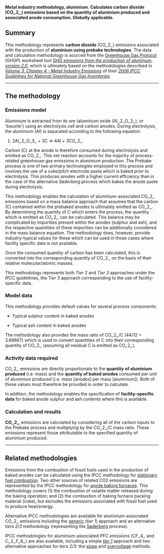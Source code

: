 **Metal industry methodology, aluminium. Calculates carbon dioxide
(CO,,2,,) emissions based on the quantity of aluminium produced and
associated anode consumption. Globally applicable.**

## Summary

This methodology represents **carbon dioxide** (CO,,2,,) emissions
associated with the production of **aluminium using prebake
technologies**. The data and calculation methodology is sourced from the
[Greenhouse Gas Protocol](Greenhouse_Gas_Protocol) (GHGP) worksheet tool
*[GHG emissions from the production of aluminum,
version 2.0](http://www.ghgprotocol.org/files/ghgp/tools/Aluminium%20Sector%20GHG%20Workbook%20-%20version%202.0.xls)*,
which is ultimately based on the methodologies described in *[Volume 3,
Chapter 4 - Metal Industry
Emissions](http://www.ipcc-nggip.iges.or.jp/public/2006gl/pdf/3_Volume3/V3_4_Ch4_Metal_Industry.pdf)*
of their *[2006 IPCC Guidelines for National Greenhouse Gas
Inventories](http://www.ipcc-nggip.iges.or.jp/public/2006gl/index.html)*.

-----

## The methodology

### Emissions model

Aluminium is extracted from its ore (aluminium oxide (Al,,2,,O,,3,,), or
'bauxite') using an electrolysis cell and carbon anodes. During
electrolysis, the aluminium (Al) is separated according to the following
equation:

1.  2Al,,2,,O,,3,, + 3C =\> 4Al + 3CO,,2,,

Carbon (C) at the anode is therefore consumed during electrolysis and
emitted as CO,,2,,. This net reaction accounts for the majority of
process-related greenhouse gas emissions in aluminium production. The
Prebake process is one of two primary technologies employed in this
process and involves the use of a coke/pitch electrode paste which is
baked *prior* to electrolysis. This produces anodes with a higher
current efficiency than in the case of the alternative *Søderberg*
process which bakes the anode paste during electrolysis.

This methodology enables the calculation of aluminium-associated CO,,2,,
emissions based on a mass balance approach that assumes that the carbon
(C) contained within the prebaked anodes is ultimately emitted as
CO,,2,,. By determining the quantity of C which enters the process, the
quantity which is emitted as CO,,2,, can be calculated. This balance may
be complicated by impurities present within the anodes (sulphur and
ash), and the respective quantities of these impurities can be
additionally considered in the mass balance equation. The methodology
does, however, provide industry-typical values for these which can be
used in those cases where facility specific data is not available.

Once the consumed quantity of carbon has been calculated, this is
converted into the corresponding quantity of CO,,2,, on the basis of
their relative molecular/atomic masses.

This methodology represents both *Tier 2* and *Tier 3* approaches under
the IPCC guideliines, the *Tier 3* approach corresponding to the use of
facility-specific data.

### Model data

This methodology provides default values for several process components:

  - Typical sulphur content in baked anodes

<!-- end list -->

  - Typical ash content in baked anodes

The methodology also provides the mass ratio of CO,,2,,/C (44/12 =
3.66667) which is used to convert quantities of C into their
corresponding quantity of CO,,2,, (assuming all residual C is emitted as
CO,,2,,).

### Activity data required

CO,,2,, emissions are directly proportionate to the **quantity of
aluminium produced** (i.e. mass) and the **quantity of baked anodes**
consumed per unit of aluminium produced (i.e. mass \[anodes\] per mass
\[aluminium\]). Both of these values must therefore be provided in order
to calculate.

In addition, the methodology enables the specification of
**facility-specific data** for baked anode sulphur and ash contents
where this is available.

### Calculation and results

**CO,,2,,** emissions are calculated by considering all of the carbon
inputs to the Prebake process and multiplying by the CO,,2,,/C mass
ratio. These emissions represent those attributable to the specified
quantity of aluminium produced.

-----

## Related methodologies

Emissions from the combustion of fossil fuels used in the production of
baked anodes can be calculated using the IPCC methodology for
[stationary fuel combustion](Stationary_Combustion). Two other sources
of related CO2 emissions are represented by the IPCC methodology for
[anode baking furnaces](Aluminium_prebake_pitchcooking). This
methodology covers (1) the combustion of volatile matter released during
the baking operation; and (2) the combustion of baking furnace packing
material (coke), but excludes the emissions associated with fossil fuel
used to produce heat/energy.

Alternative IPCC methodologies are available for aluminium-associated
CO,,2,, emissions including the [generic](Aluminium_defaults) (*tier 1*)
approach and an alternative *tiers 2/3* methodology (representing the
[Søderberg](Aluminium_soderberg) process).

IPCC methodologies for aluminium-associated *PFC emissions* (CF,,4,, and
C,,2,,F,,6,,) are also available, including a simple
*[tier 1](Aluminium_PFC_Defaults)* approach and two alternative
approaches for *tiers 2/3*: the [slope](Aluminium_PFC_Slope) and
[overvoltage](Aluminium_PFC_Overvoltage) methods.
